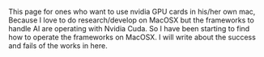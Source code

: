 This page for ones who want to use nvidia GPU cards in his/her own mac,
Because I love to do research/develop on MacOSX but the frameworks to handle AI are operating with Nvidia Cuda.
So I have been starting to find how to operate the frameworks on MacOSX.
I will write about the success and fails of the works in here.


